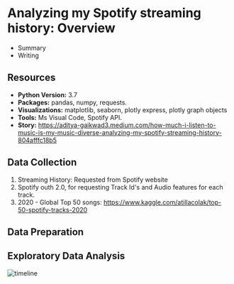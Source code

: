 # Analyzing my Spotify streaming history: Overview

* Summary
* Writing



## Resources
* **Python Version:** 3.7  
* **Packages:** pandas, numpy, requests.  
* **Visualizations:** matplotlib, seaborn, plotly express, plotly graph objects      
* **Tools:** Ms Visual Code, Spotify API.   
* **Story:** https://aditya-gaikwad3.medium.com/how-much-i-listen-to-music-is-my-music-diverse-analyzing-my-spotify-streaming-history-804afffc18b5


## Data Collection

1. Streaming History: Requested from Spotify website 
2. Spotify outh 2.0, for requesting Track Id's and Audio features for each track.
3. 2020 - Global Top 50 songs: https://www.kaggle.com/atillacolak/top-50-spotify-tracks-2020

## Data Preparation


## Exploratory Data Analysis

![timeline](https://user-images.githubusercontent.com/39771193/121780781-d927ba80-cb6f-11eb-9a64-9aea7b1f3e4a.png)

<!--- ![Boring](https://user-images.githubusercontent.com/39771193/121780778-d7f68d80-cb6f-11eb-916d-747a52a347dc.png)
![Diversity](https://user-images.githubusercontent.com/39771193/121780779-d88f2400-cb6f-11eb-9f48-6379070dcb9b.png)
![songsperday](https://user-images.githubusercontent.com/39771193/121780780-d88f2400-cb6f-11eb-85b6-3f1f97a58057.png)

![Top 10 artists](https://user-images.githubusercontent.com/39771193/121780782-d927ba80-cb6f-11eb-90cf-072f4259300f.png)
![Top 10 songs](https://user-images.githubusercontent.com/39771193/121780783-d927ba80-cb6f-11eb-9d12-0ed4566df657.png) --->
